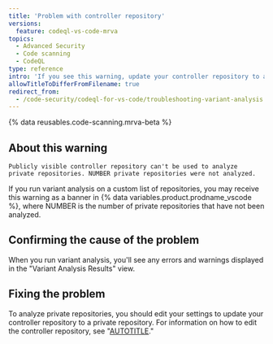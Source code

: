 ```yaml
---
title: 'Problem with controller repository'
versions:
  feature: codeql-vs-code-mrva
topics:
  - Advanced Security
  - Code scanning
  - CodeQL
type: reference
intro: 'If you see this warning, update your controller repository to a private repository.'
allowTitleToDifferFromFilename: true
redirect_from:
  - /code-security/codeql-for-vs-code/troubleshooting-variant-analysis
---
```


{% data reusables.code-scanning.mrva-beta %}

## About this warning

```text
Publicly visible controller repository can't be used to analyze private repositories. NUMBER private repositories were not analyzed.
```

If you run variant analysis on a custom list of repositories, you may receive this warning as a banner in {% data variables.product.prodname_vscode %}, where NUMBER is the number of private repositories that have not been analyzed.

## Confirming the cause of the problem

When you run variant analysis, you'll see any errors and warnings displayed in the "Variant Analysis Results" view.

## Fixing the problem

To analyze private repositories, you should edit your settings to update your controller repository to a private repository. For information on how to edit the controller repository, see "[AUTOTITLE](/code-security/codeql-for-vs-code/using-the-advanced-functionality-of-the-codeql-for-vs-code-extension/customizing-settings#configuring-settings-for-variant-analysis)."
